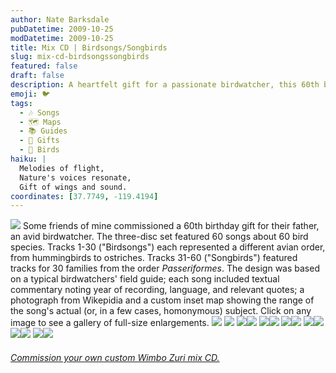 ```yaml
---
author: Nate Barksdale
pubDatetime: 2009-10-25
modDatetime: 2009-10-25
title: Mix CD | Birdsongs/Songbirds
slug: mix-cd-birdsongssongbirds
featured: false
draft: false
description: A heartfelt gift for a passionate birdwatcher, this 60th birthday compilation includes 60 songs celebrating various bird species and offers a unique auditory experience of the avian world.
emoji: 🐦
tags:
  - 🎶 Songs
  - 🗺️ Maps
  - 📚 Guides
  - 🎁 Gifts
  - 🌿 Birds
haiku: |
  Melodies of flight,  
  Nature's voices resonate,  
  Gift of wings and sound.
coordinates: [37.7749, -119.4194]
---
```


[![](https://www.natebarksdale.com/wp-content/uploads/portfolio/birdsongs_3d.jpg)](https://www.natebarksdale.com/wp-content/uploads/portfolio/birdsongs_3d.jpg) Some friends of mine commissioned a 60th birthday gift for their father, an avid birdwatcher. The three-disc set featured 60 songs about 60 bird species. Tracks 1-30 ("Birdsongs") each represented a different avian order, from hummingbirds to ostriches. Tracks 31-60 ("Songbirds") featured tracks for 30 families from the order _Passeriformes_. The design was based on a typical birdwatchers' field guide; each song included textual commentary noting year of recording, language, and relevant quotes; a photograph from Wikepidia and a custom inset map showing the range of the song's actual (or, in a few cases, homonymous) subject. Click on any image to see a gallery of full-size enlargements. [![](https://www.natebarksdale.com/wp-content/uploads/portfolio/birdsongs_photo1.jpg)](https://www.natebarksdale.com/wp-content/uploads/portfolio/birdsongs_photo1.jpg) [![](https://www.natebarksdale.com/wp-content/uploads/portfolio/birdsongs_photo2.jpg)](https://www.natebarksdale.com/wp-content/uploads/portfolio/birdsongs_photo2.jpg) [![](https://www.natebarksdale.com/wp-content/uploads/portfolio/birdsongs1-5_260.jpg)](https://www.natebarksdale.com/wp-content/uploads/portfolio/birdsongs1-5_530.jpg)[![](https://www.natebarksdale.com/wp-content/uploads/portfolio/birdsongs6-10_260.jpg)](https://www.natebarksdale.com/wp-content/uploads/portfolio/birdsongs6-10_530.jpg) [![](https://www.natebarksdale.com/wp-content/uploads/portfolio/birdsongs11-15_260.jpg)](https://www.natebarksdale.com/wp-content/uploads/portfolio/birdsongs11-15_530.jpg)[![](https://www.natebarksdale.com/wp-content/uploads/portfolio/birdsongs16-20_260.jpg)](https://www.natebarksdale.com/wp-content/uploads/portfolio/birdsongs16-20_530.jpg) [![](https://www.natebarksdale.com/wp-content/uploads/portfolio/birdsongs21-25_260.jpg)](https://www.natebarksdale.com/wp-content/uploads/portfolio/birdsongs21-25_530.jpg)[![](https://www.natebarksdale.com/wp-content/uploads/portfolio/birdsongs26-30_260.jpg)](https://www.natebarksdale.com/wp-content/uploads/portfolio/birdsongs26-30_530.jpg) [![](https://www.natebarksdale.com/wp-content/uploads/portfolio/birdsongs31-35_260.jpg)](https://www.natebarksdale.com/wp-content/uploads/portfolio/birdsongs31-35_530.jpg)[![](https://www.natebarksdale.com/wp-content/uploads/portfolio/birdsongs36-40_260.jpg)](https://www.natebarksdale.com/wp-content/uploads/portfolio/birdsongs36-40_530.jpg) [![](https://www.natebarksdale.com/wp-content/uploads/portfolio/birdsongs41-45_260.jpg)](https://www.natebarksdale.com/wp-content/uploads/portfolio/birdsongs41-45_530.jpg)[![](https://www.natebarksdale.com/wp-content/uploads/portfolio/birdsongs46-50_260.jpg)](https://www.natebarksdale.com/wp-content/uploads/portfolio/birdsongs46-50_530.jpg) [![](https://www.natebarksdale.com/wp-content/uploads/portfolio/birdsongs51-55_260.jpg)](https://www.natebarksdale.com/wp-content/uploads/portfolio/birdsongs51-55_530.jpg)[![](https://www.natebarksdale.com/wp-content/uploads/portfolio/birdsongs56-60_260.jpg)](https://www.natebarksdale.com/wp-content/uploads/portfolio/birdsongs56-60_530.jpg)

###### [Commission your own custom Wimbo Zuri mix CD.](https://www.natebarksdale.com/?p=342)
